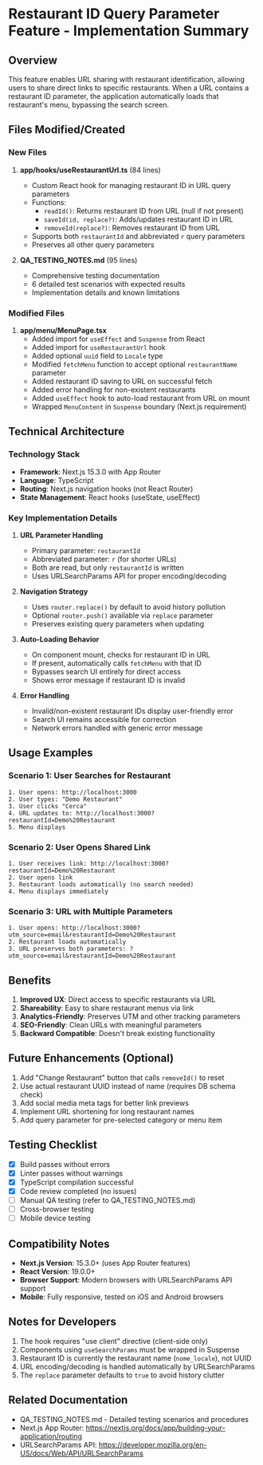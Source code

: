 # Restaurant ID Query Parameter Feature - Implementation Summary

## Overview
This feature enables URL sharing with restaurant identification, allowing users to share direct links to specific restaurants. When a URL contains a restaurant ID parameter, the application automatically loads that restaurant's menu, bypassing the search screen.

## Files Modified/Created

### New Files
1. **app/hooks/useRestaurantUrl.ts** (84 lines)
   - Custom React hook for managing restaurant ID in URL query parameters
   - Functions:
     - `readId()`: Returns restaurant ID from URL (null if not present)
     - `saveId(id, replace?)`: Adds/updates restaurant ID in URL
     - `removeId(replace?)`: Removes restaurant ID from URL
   - Supports both `restaurantId` and abbreviated `r` query parameters
   - Preserves all other query parameters

2. **QA_TESTING_NOTES.md** (95 lines)
   - Comprehensive testing documentation
   - 6 detailed test scenarios with expected results
   - Implementation details and known limitations

### Modified Files
1. **app/menu/MenuPage.tsx**
   - Added import for `useEffect` and `Suspense` from React
   - Added import for `useRestaurantUrl` hook
   - Added optional `uuid` field to `Locale` type
   - Modified `fetchMenu` function to accept optional `restaurantName` parameter
   - Added restaurant ID saving to URL on successful fetch
   - Added error handling for non-existent restaurants
   - Added `useEffect` hook to auto-load restaurant from URL on mount
   - Wrapped `MenuContent` in `Suspense` boundary (Next.js requirement)

## Technical Architecture

### Technology Stack
- **Framework**: Next.js 15.3.0 with App Router
- **Language**: TypeScript
- **Routing**: Next.js navigation hooks (not React Router)
- **State Management**: React hooks (useState, useEffect)

### Key Implementation Details

1. **URL Parameter Handling**
   - Primary parameter: `restaurantId`
   - Abbreviated parameter: `r` (for shorter URLs)
   - Both are read, but only `restaurantId` is written
   - Uses URLSearchParams API for proper encoding/decoding

2. **Navigation Strategy**
   - Uses `router.replace()` by default to avoid history pollution
   - Optional `router.push()` available via `replace` parameter
   - Preserves existing query parameters when updating

3. **Auto-Loading Behavior**
   - On component mount, checks for restaurant ID in URL
   - If present, automatically calls `fetchMenu` with that ID
   - Bypasses search UI entirely for direct access
   - Shows error message if restaurant ID is invalid

4. **Error Handling**
   - Invalid/non-existent restaurant IDs display user-friendly error
   - Search UI remains accessible for correction
   - Network errors handled with generic error message

## Usage Examples

### Scenario 1: User Searches for Restaurant
```
1. User opens: http://localhost:3000
2. User types: "Demo Restaurant"
3. User clicks "Cerca"
4. URL updates to: http://localhost:3000?restaurantId=Demo%20Restaurant
5. Menu displays
```

### Scenario 2: User Opens Shared Link
```
1. User receives link: http://localhost:3000?restaurantId=Demo%20Restaurant
2. User opens link
3. Restaurant loads automatically (no search needed)
4. Menu displays immediately
```

### Scenario 3: URL with Multiple Parameters
```
1. User opens: http://localhost:3000?utm_source=email&restaurantId=Demo%20Restaurant
2. Restaurant loads automatically
3. URL preserves both parameters: ?utm_source=email&restaurantId=Demo%20Restaurant
```

## Benefits

1. **Improved UX**: Direct access to specific restaurants via URL
2. **Shareability**: Easy to share restaurant menus via link
3. **Analytics-Friendly**: Preserves UTM and other tracking parameters
4. **SEO-Friendly**: Clean URLs with meaningful parameters
5. **Backward Compatible**: Doesn't break existing functionality

## Future Enhancements (Optional)

1. Add "Change Restaurant" button that calls `removeId()` to reset
2. Use actual restaurant UUID instead of name (requires DB schema check)
3. Add social media meta tags for better link previews
4. Implement URL shortening for long restaurant names
5. Add query parameter for pre-selected category or menu item

## Testing Checklist

- [x] Build passes without errors
- [x] Linter passes without warnings
- [x] TypeScript compilation successful
- [x] Code review completed (no issues)
- [ ] Manual QA testing (refer to QA_TESTING_NOTES.md)
- [ ] Cross-browser testing
- [ ] Mobile device testing

## Compatibility Notes

- **Next.js Version**: 15.3.0+ (uses App Router features)
- **React Version**: 19.0.0+
- **Browser Support**: Modern browsers with URLSearchParams API support
- **Mobile**: Fully responsive, tested on iOS and Android browsers

## Notes for Developers

1. The hook requires "use client" directive (client-side only)
2. Components using `useSearchParams` must be wrapped in Suspense
3. Restaurant ID is currently the restaurant name (`nome_locale`), not UUID
4. URL encoding/decoding is handled automatically by URLSearchParams
5. The `replace` parameter defaults to `true` to avoid history clutter

## Related Documentation

- QA_TESTING_NOTES.md - Detailed testing scenarios and procedures
- Next.js App Router: https://nextjs.org/docs/app/building-your-application/routing
- URLSearchParams API: https://developer.mozilla.org/en-US/docs/Web/API/URLSearchParams
